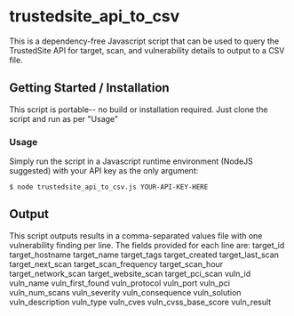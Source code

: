 # trustedsite_api_to_csv

This is a dependency-free Javascript script that can be used to query the TrustedSite API for target, scan, and vulnerability details to output to a CSV file.

## Getting Started / Installation

This script is portable-- no build or installation required. Just clone the script and run as per "Usage"

### Usage

Simply run the script in a Javascript runtime environment (NodeJS suggested) with your API key as the only argument:

```
$ node trustedsite_api_to_csv.js YOUR-API-KEY-HERE
```

## Output

This script outputs results in a comma-separated values file with one vulnerability finding per line. The fields provided for each line are:
    target_id
    target_hostname
    target_name
    target_tags
    target_created
    target_last_scan
    target_next_scan
    target_scan_frequency
    target_scan_hour
    target_network_scan
    target_website_scan
    target_pci_scan
    vuln_id
    vuln_name
    vuln_first_found
    vuln_protocol
    vuln_port
    vuln_pci
    vuln_num_scans
    vuln_severity
    vuln_consequence
    vuln_solution
    vuln_description
    vuln_type
    vuln_cves
    vuln_cvss_base_score
    vuln_result
